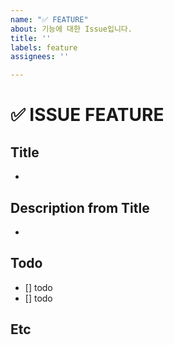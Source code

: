 ```yaml
---
name: "✅ FEATURE"
about: 기능에 대한 Issue입니다.
title: ''
labels: feature
assignees: ''

---
```


# ✅ ISSUE FEATURE

## Title 
- 

## Description from Title
- 

## Todo
- [] todo
- [] todo

## Etc
